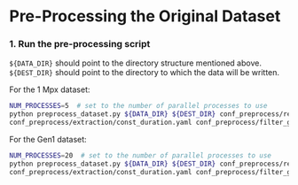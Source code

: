 # Pre-Processing the Original Dataset

### 1. Run the pre-processing script
`${DATA_DIR}` should point to the directory structure mentioned above.
`${DEST_DIR}` should point to the directory to which the data will be written.

For the 1 Mpx dataset:
```Bash
NUM_PROCESSES=5  # set to the number of parallel processes to use
python preprocess_dataset.py ${DATA_DIR} ${DEST_DIR} conf_preprocess/representation/stacked_hist.yaml \
conf_preprocess/extraction/const_duration.yaml conf_preprocess/filter_gen4.yaml -ds gen4 -np ${NUM_PROCESSES}
```

For the Gen1 dataset:
```Bash
NUM_PROCESSES=20  # set to the number of parallel processes to use
python preprocess_dataset.py ${DATA_DIR} ${DEST_DIR} conf_preprocess/representation/stacked_hist.yaml \
conf_preprocess/extraction/const_duration.yaml conf_preprocess/filter_gen1.yaml -ds gen1 -np ${NUM_PROCESSES}
```
